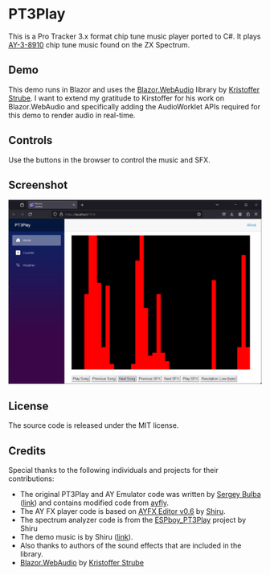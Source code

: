 # PT3Play

This is a Pro Tracker 3.x format chip tune music player ported to C#. It plays [AY-3-8910](https://en.wikipedia.org/wiki/General_Instrument_AY-3-8910) chip tune music found on the ZX Spectrum.

## Demo

This demo runs in Blazor and uses the [Blazor.WebAudio](https://github.com/KristofferStrube/Blazor.WebAudio) library by [Kristoffer Strube](https://github.com/KristofferStrube). I want to extend my gratitude to Kirstoffer for his work on Blazor.WebAudio and specifically adding the AudioWorklet APIs required for this demo to render audio in real-time.

## Controls

Use the buttons in the browser to control the music and SFX.

## Screenshot

![](/images/pt3play.png)

## License

The source code is released under the MIT license.

## Credits

Special thanks to the following individuals and projects for their contributions:

- The original PT3Play and AY Emulator code was written by [Sergey Bulba](mailto:svbulba@gmail.com) ([link](https://bulba.untergrund.net/vortex_e.htm)) and contains modified code from [ayfly](https://github.com/l29ah/ayfly).
- The AY FX player code is based on [AYFX Editor v0.6](https://shiru.untergrund.net/software.shtml) by [Shiru](mailto:shiru@mail.ru).
- The spectrum analyzer code is from the [ESPboy_PT3Play](https://github.com/ESPboy-edu/ESPboy_PT3Play) project by Shiru
- The demo music is by Shiru ([link](https://shiru.untergrund.net/software.shtml)).
- Also thanks to authors of the sound effects that are included in the library.
- [Blazor.WebAudio](https://github.com/KristofferStrube/Blazor.WebAudio) by [Kristoffer Strube](https://github.com/KristofferStrube)
